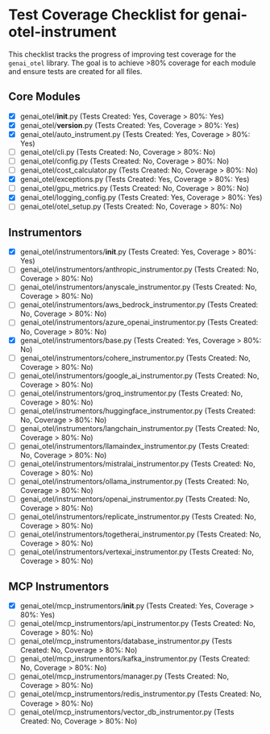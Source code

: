 # Test Coverage Checklist for genai-otel-instrument

This checklist tracks the progress of improving test coverage for the `genai_otel` library.
The goal is to achieve >80% coverage for each module and ensure tests are created for all files.

## Core Modules
- [x] genai_otel/__init__.py (Tests Created: Yes, Coverage > 80%: Yes)
- [x] genai_otel/__version__.py (Tests Created: Yes, Coverage > 80%: Yes)
- [x] genai_otel/auto_instrument.py (Tests Created: Yes, Coverage > 80%: Yes)
- [ ] genai_otel/cli.py (Tests Created: No, Coverage > 80%: No)
- [ ] genai_otel/config.py (Tests Created: No, Coverage > 80%: No)
- [ ] genai_otel/cost_calculator.py (Tests Created: No, Coverage > 80%: No)
- [x] genai_otel/exceptions.py (Tests Created: Yes, Coverage > 80%: Yes)
- [ ] genai_otel/gpu_metrics.py (Tests Created: No, Coverage > 80%: No)
- [x] genai_otel/logging_config.py (Tests Created: Yes, Coverage > 80%: Yes)
- [ ] genai_otel/otel_setup.py (Tests Created: No, Coverage > 80%: No)

## Instrumentors
- [x] genai_otel/instrumentors/__init__.py (Tests Created: Yes, Coverage > 80%: Yes)
- [ ] genai_otel/instrumentors/anthropic_instrumentor.py (Tests Created: No, Coverage > 80%: No)
- [ ] genai_otel/instrumentors/anyscale_instrumentor.py (Tests Created: No, Coverage > 80%: No)
- [ ] genai_otel/instrumentors/aws_bedrock_instrumentor.py (Tests Created: No, Coverage > 80%: No)
- [ ] genai_otel/instrumentors/azure_openai_instrumentor.py (Tests Created: No, Coverage > 80%: No)
- [x] genai_otel/instrumentors/base.py (Tests Created: Yes, Coverage > 80%: No)
- [ ] genai_otel/instrumentors/cohere_instrumentor.py (Tests Created: No, Coverage > 80%: No)
- [ ] genai_otel/instrumentors/google_ai_instrumentor.py (Tests Created: No, Coverage > 80%: No)
- [ ] genai_otel/instrumentors/groq_instrumentor.py (Tests Created: No, Coverage > 80%: No)
- [ ] genai_otel/instrumentors/huggingface_instrumentor.py (Tests Created: No, Coverage > 80%: No)
- [ ] genai_otel/instrumentors/langchain_instrumentor.py (Tests Created: No, Coverage > 80%: No)
- [ ] genai_otel/instrumentors/llamaindex_instrumentor.py (Tests Created: No, Coverage > 80%: No)
- [ ] genai_otel/instrumentors/mistralai_instrumentor.py (Tests Created: No, Coverage > 80%: No)
- [ ] genai_otel/instrumentors/ollama_instrumentor.py (Tests Created: No, Coverage > 80%: No)
- [ ] genai_otel/instrumentors/openai_instrumentor.py (Tests Created: No, Coverage > 80%: No)
- [ ] genai_otel/instrumentors/replicate_instrumentor.py (Tests Created: No, Coverage > 80%: No)
- [ ] genai_otel/instrumentors/togetherai_instrumentor.py (Tests Created: No, Coverage > 80%: No)
- [ ] genai_otel/instrumentors/vertexai_instrumentor.py (Tests Created: No, Coverage > 80%: No)

## MCP Instrumentors
- [x] genai_otel/mcp_instrumentors/__init__.py (Tests Created: Yes, Coverage > 80%: Yes)
- [ ] genai_otel/mcp_instrumentors/api_instrumentor.py (Tests Created: No, Coverage > 80%: No)
- [ ] genai_otel/mcp_instrumentors/database_instrumentor.py (Tests Created: No, Coverage > 80%: No)
- [ ] genai_otel/mcp_instrumentors/kafka_instrumentor.py (Tests Created: No, Coverage > 80%: No)
- [ ] genai_otel/mcp_instrumentors/manager.py (Tests Created: No, Coverage > 80%: No)
- [ ] genai_otel/mcp_instrumentors/redis_instrumentor.py (Tests Created: No, Coverage > 80%: No)
- [ ] genai_otel/mcp_instrumentors/vector_db_instrumentor.py (Tests Created: No, Coverage > 80%: No)

